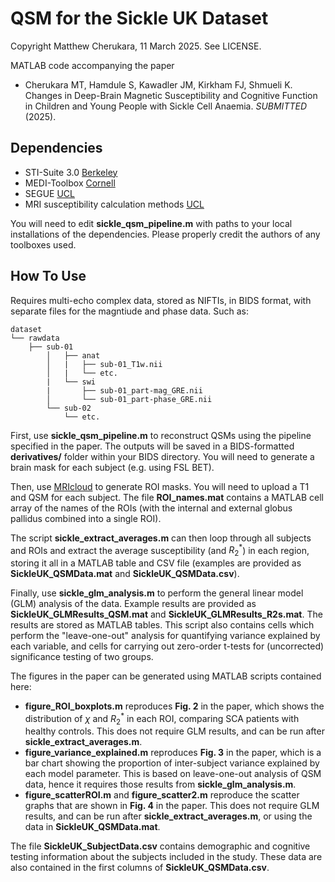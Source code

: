 # QSM for the Sickle UK Dataset

Copyright Matthew Cherukara, 11 March 2025. See LICENSE.

MATLAB code accompanying the paper
- Cherukara MT, Hamdule S, Kawadler JM, Kirkham FJ, Shmueli K. Changes in Deep-Brain Magnetic Susceptibility and Cognitive Function in Children and Young People with Sickle Cell Anaemia. *SUBMITTED* (2025).

## Dependencies

- STI-Suite 3.0 [Berkeley](https://people.eecs.berkeley.edu/~chunlei.liu/software.html)  
- MEDI-Toolbox [Cornell](http://pre.weill.cornell.edu/mri/pages/qsm.html)  
- SEGUE [UCL](https://xip.uclb.com/product/SEGUE)
- MRI susceptibility calculation methods [UCL](https://xip.uclb.com/product/mri_qsm_tkd)

You will need to edit **sickle_qsm_pipeline.m** with paths to your local installations of the dependencies. Please properly credit the authors of any toolboxes used.

## How To Use

Requires multi-echo complex data, stored as NIFTIs, in BIDS format, with separate files for the magntiude and phase data. Such as:
```
dataset
└── rawdata 
    ├── sub-01
        │   ├── anat
        │   |   ├── sub-01_T1w.nii
        │   |   └── etc.
        |   └── swi
        |       ├── sub-01_part-mag_GRE.nii
        │       └── sub-01_part-phase_GRE.nii
        └── sub-02
            └── etc.
```

First, use **sickle_qsm_pipeline.m** to reconstruct QSMs using the pipeline specified in the paper. The outputs will be saved in a BIDS-formatted **derivatives/** folder within your BIDS directory. You will need to generate a brain mask for each subject (e.g. using FSL BET).

Then, use [MRIcloud](https://braingps.mricloud.org/) to generate ROI masks. You will need to upload a T1 and QSM for each subject. The file **ROI_names.mat** contains a MATLAB cell array of the names of the ROIs (with the internal and external globus pallidus combined into a single ROI).

The script **sickle_extract_averages.m** can then loop through all subjects and ROIs and extract the average susceptibility (and $R_2^*$) in each region, storing it all in a MATLAB table and CSV file (examples are provided as **SickleUK_QSMData.mat** and **SickleUK_QSMData.csv**). 

Finally, use **sickle_glm_analysis.m** to perform the general linear model (GLM) analysis of the data. Example results are provided as **SickleUK_GLMResults_QSM.mat** and **SickleUK_GLMResults_R2s.mat**. The results are stored as MATLAB tables. This script also contains cells which perform the "leave-one-out" analysis for quantifying variance explained by each variable, and cells for carrying out zero-order t-tests for (uncorrected) significance testing of two groups.

The figures in the paper can be generated using MATLAB scripts contained here:
- **figure_ROI_boxplots.m** reproduces **Fig. 2** in the paper, which shows the distribution of $\chi$ and $R_2^*$ in each ROI, comparing SCA patients with healthy controls. This does not require GLM results, and can be run after **sickle_extract_averages.m**.
- **figure_variance_explained.m** reproduces **Fig. 3** in the paper, which is a bar chart showing the proportion of inter-subject variance explained by each model parameter. This is based on leave-one-out analysis of QSM data, hence it requires those results from **sickle_glm_analysis.m**.
- **figure_scatterROI.m** and **figure_scatter2.m** reproduce the scatter graphs that are shown in **Fig. 4** in the paper. This does not require GLM results, and can be run after **sickle_extract_averages.m**, or using the data in **SickleUK_QSMData.mat**.

The file **SickleUK_SubjectData.csv** contains demographic and cognitive testing information about the subjects included in the study. These data are also contained in the first columns of **SickleUK_QSMData.csv**.

